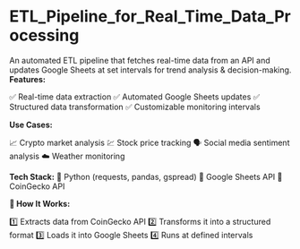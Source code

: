 # ETL_Pipeline_for_Real_Time_Data_Processing
An automated ETL pipeline that fetches real-time data from an API and updates Google Sheets at set intervals for trend analysis & decision-making.
**Features:**

✅ Real-time data extraction
✅ Automated Google Sheets updates
✅ Structured data transformation
✅ Customizable monitoring intervals

**Use Cases:**

📈 Crypto market analysis
💹 Stock price tracking
🗣 Social media sentiment analysis
☁️ Weather monitoring

**Tech Stack:**
🔹 Python (requests, pandas, gspread)
🔹 Google Sheets API
🔹 CoinGecko API

**📌 How It Works:**

1️⃣ Extracts data from CoinGecko API
2️⃣ Transforms it into a structured format
3️⃣ Loads it into Google Sheets
4️⃣ Runs at defined intervals
